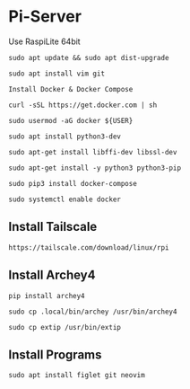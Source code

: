 # Pi-Server

Use RaspiLite 64bit
```
sudo apt update && sudo apt dist-upgrade

sudo apt install vim git

Install Docker & Docker Compose

curl -sSL https://get.docker.com | sh

sudo usermod -aG docker ${USER}

sudo apt install python3-dev

sudo apt-get install libffi-dev libssl-dev

sudo apt-get install -y python3 python3-pip

sudo pip3 install docker-compose

sudo systemctl enable docker
```

## Install Tailscale
```
https://tailscale.com/download/linux/rpi
```

## Install Archey4
```
pip install archey4

sudo cp .local/bin/archey /usr/bin/archey4

sudo cp extip /usr/bin/extip
```

## Install Programs
```
sudo apt install figlet git neovim
```


